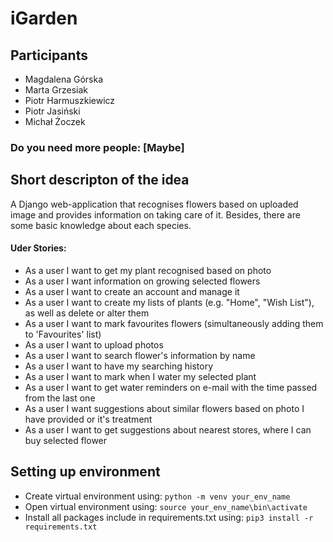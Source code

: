 # iGarden

## Participants
 - Magdalena Górska
 - Marta Grzesiak
 - Piotr Harmuszkiewicz
 - Piotr Jasiński
 - Michał Żoczek

### Do you need more people: [Maybe]

## Short descripton of the idea
A Django web-application that recognises flowers based on uploaded image and provides information on taking care of it. Besides, there are some basic knowledge about each species. 

#### Uder Stories:
 - As a user I want to get my plant recognised based on photo
 - As a user I want information on growing selected flowers
 - As a user I want to create an account and manage it
 - As a user I want to create my lists of plants (e.g. "Home", "Wish List"), as well as delete or alter them
 - As a user I want to mark favourites flowers (simultaneously adding them to 'Favourites' list)
 - As a user I want to upload photos
 - As a user I want to search flower's information by name
 - As a user I want to have my searching history
 - As a user I want to mark when I water my selected plant
 - As a user I want to get water reminders on e-mail with the time passed from the last one
 - As a user I want suggestions about similar flowers based on photo I have provided or it's treatment
 - As a user I want to get suggestions about nearest stores, where I can buy selected flower

## Setting up environment
 - Create virtual environment using:
 `python -m venv your_env_name`
 - Open virtual environment using:
 `source your_env_name\bin\activate`
 - Install all packages include in requirements.txt using:
 `pip3 install -r requirements.txt`